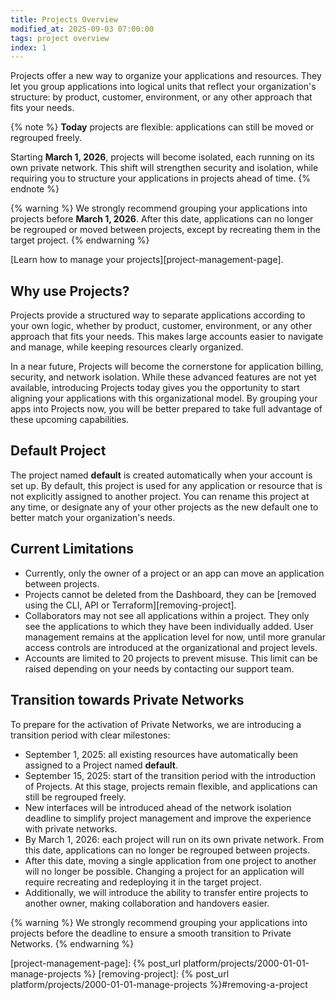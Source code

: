 ```yaml
---
title: Projects Overview
modified_at: 2025-09-03 07:00:00
tags: project overview
index: 1
---
```


Projects offer a new way to organize your applications and resources. They let you group applications into logical units that reflect your organization's structure: by product, customer, environment, or any other approach that fits your needs.

{% note %}
**Today** projects are flexible: applications can still be moved or regrouped freely. 

Starting **March 1, 2026**, projects will become isolated, each running on its own private network. This shift will strengthen security and isolation, while requiring you to structure your applications in projects ahead of time.
{% endnote %}

{% warning %}
We strongly recommend grouping your applications into projects before **March 1, 2026**. After this date, applications can no longer be regrouped or moved between projects, except by recreating them in the target project.
{% endwarning %}

[Learn how to manage your projects][project-management-page].

## Why use Projects?

Projects provide a structured way to separate applications according to your own logic, 
whether by product, customer, environment, or any other approach that fits your needs. This makes large accounts easier to navigate and manage, while keeping resources clearly organized.

In a near future, Projects will become the cornerstone for application billing, security, and network isolation. While these advanced features are not yet available, introducing Projects today gives you the opportunity to start aligning your applications with this organizational model. By grouping your apps into Projects now, you will be better prepared to take full advantage of these upcoming capabilities.

## Default Project

The project named **default** is created automatically when your account is set up. By default, this project is used for any application or resource that is not explicitly assigned to another project. You can rename this project at any time, or designate any of your other projects as the new default one to better match your organization's needs.

## Current Limitations

- Currently, only the owner of a project or an app can move an application between projects.
- Projects cannot be deleted from the Dashboard, they can be [removed using the CLI, API or Terraform][removing-project].
- Collaborators may not see all applications within a project. They only see the applications to which they have been individually added. User management remains at the application level for now, until more granular access controls are introduced at the organizational and project levels.
- Accounts are limited to 20 projects to prevent misuse. This limit can be raised depending on your needs by contacting our support team.

## Transition towards Private Networks

To prepare for the activation of Private Networks, we are introducing a transition period with clear milestones:

- September 1, 2025: all existing resources have automatically been assigned to a Project named **default**.
- September 15, 2025: start of the transition period with the introduction of Projects. At this stage, projects remain flexible, and applications can still be regrouped freely.
- New interfaces will be introduced ahead of the network isolation deadline to simplify project management and improve the experience with private networks.
- By March 1, 2026: each project will run on its own private network. From this date, applications can no longer be regrouped between projects.
- After this date, moving a single application from one project to another will no longer be possible. Changing a project for an application will require recreating and redeploying it in the target project.
- Additionally, we will introduce the ability to transfer entire projects to another owner, making collaboration and handovers easier.

{% warning %}
We strongly recommend grouping your applications into projects before the deadline to ensure a smooth transition to Private Networks.
{% endwarning %}

[project-management-page]: {% post_url platform/projects/2000-01-01-manage-projects %}
[removing-project]: {% post_url platform/projects/2000-01-01-manage-projects %}#removing-a-project
